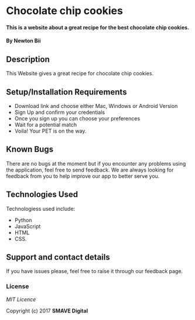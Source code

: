# Chocolate chip cookies

#### This is a website about a great recipe for the best chocolate chip cookies.
#### By **Newton Bii**

## Description

This Website gives a great recipe for chocolate chip cookies.

## Setup/Installation Requirements

* Download link and choose either Mac, Windows or Android Version
* Sign Up and confirm your credentials
* Once you sign up you can choose your preferences
* Wait for a potential match
* Voila! Your PET is on the way.


## Known Bugs

There are no bugs at the moment but if you encounter any problems using the application, feel free to send feedback. We are always looking for feedback from you to help improve our app to better serve you.

## Technologies Used

Technologiess used include:

* Python
* JavaScript
* HTML
* CSS.


## Support and contact details

If you have issues please, feel free to raise it through our feedback page.

### License

*MIT Licence*

Copyright (c) 2017 **SMAVE Digital**
